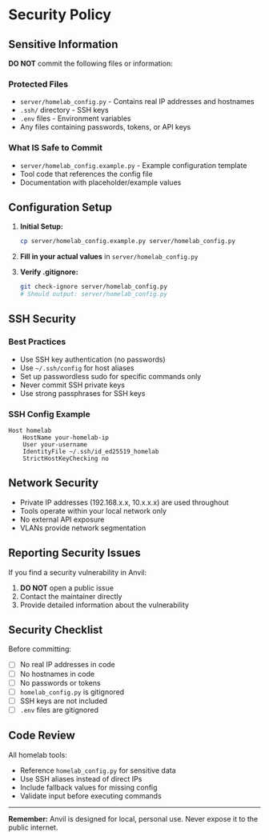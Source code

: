 # Security Policy

## Sensitive Information

**DO NOT** commit the following files or information:

### Protected Files
- `server/homelab_config.py` - Contains real IP addresses and hostnames
- `.ssh/` directory - SSH keys
- `.env` files - Environment variables
- Any files containing passwords, tokens, or API keys

### What IS Safe to Commit
- `server/homelab_config.example.py` - Example configuration template
- Tool code that references the config file
- Documentation with placeholder/example values

## Configuration Setup

1. **Initial Setup:**
   ```bash
   cp server/homelab_config.example.py server/homelab_config.py
   ```

2. **Fill in your actual values** in `server/homelab_config.py`

3. **Verify .gitignore:**
   ```bash
   git check-ignore server/homelab_config.py
   # Should output: server/homelab_config.py
   ```

## SSH Security

### Best Practices
- Use SSH key authentication (no passwords)
- Use `~/.ssh/config` for host aliases
- Set up passwordless sudo for specific commands only
- Never commit SSH private keys
- Use strong passphrases for SSH keys

### SSH Config Example
```
Host homelab
    HostName your-homelab-ip
    User your-username
    IdentityFile ~/.ssh/id_ed25519_homelab
    StrictHostKeyChecking no
```

## Network Security

- Private IP addresses (192.168.x.x, 10.x.x.x) are used throughout
- Tools operate within your local network only
- No external API exposure
- VLANs provide network segmentation

## Reporting Security Issues

If you find a security vulnerability in Anvil:
1. **DO NOT** open a public issue
2. Contact the maintainer directly
3. Provide detailed information about the vulnerability

## Security Checklist

Before committing:
- [ ] No real IP addresses in code
- [ ] No hostnames in code
- [ ] No passwords or tokens
- [ ] `homelab_config.py` is gitignored
- [ ] SSH keys are not included
- [ ] `.env` files are gitignored

## Code Review

All homelab tools:
- Reference `homelab_config.py` for sensitive data
- Use SSH aliases instead of direct IPs
- Include fallback values for missing config
- Validate input before executing commands

---

**Remember:** Anvil is designed for local, personal use. Never expose it to the public internet.
